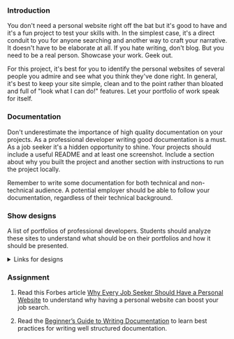 ### Introduction

You don't need a personal website right off the bat but it's good to have and it's a fun project to test your skills with. In the simplest case, it's a direct conduit to you for anyone searching and another way to craft your narrative. It doesn't have to be elaborate at all. If you hate writing, don't blog. But you need to be a real person. Showcase your work. Geek out.

For this project, it's best for you to identify the personal websites of several people you admire and see what you think they've done right. In general, it's best to keep your site simple, clean and to the point rather than bloated and full of "look what I can do!" features. Let your portfolio of work speak for itself.

### Documentation

Don't underestimate the importance of high quality documentation on your projects. As a professional developer writing good documentation is a must. As a job seeker it's a hidden opportunity to shine. Your projects should include a useful README and at least one screenshot. Include a section about why you built the project and another section with instructions to run the project locally.

Remember to write some documentation for both technical and non-technical audience. A potential employer should be able to follow your documentation, regardless of their technical background.

### Show designs

A list of portfolios of professional developers. Students should analyze these sites to understand what should be on their portfolios and how it should be presented.

<details markdown="block">

  <summary> Links for designs </summary>

- [Stratis Bakas](https://stratisbakas.com/)
- [Matt Farley](https://mattfarley.ca/)
- [Dejan Markovic](https://www.dejan.works/)
- [Ian Lunn](https://ianlunn.co.uk/)
- [Ben Adam](https://benadam.me/)
- [Seb Kay](https://sebkay.com/)
- [Andriy Chemerynskiy](https://andrewchmr.com/)
- [Chris Ota's Portfolio](https://www.otadesigns.com/)
- [Pierre Nel](https://pierre.io/)
- [Adrien Laurent's Portfolio](https://adrienlaurent.fr/)
- [Thomas' Portfolio](https://www.thomasbosc.com)
- [Timmy O’Mahony](https://timmyomahony.com/)
- [Elliot's Portfolio](https://elliotcondon.com/)
- [James Warner](https://jmswrnr.com/)
- [Tiago Sá's Portfolio](https://i-am-tiago.com/)
- [Patrick David](https://bepatrickdavid.com/)
- [Luis Krötz](https://luiskr.com/)

</details>

### Assignment

<div class="lesson-content__panel" markdown="1">

1. Read this Forbes article [Why Every Job Seeker Should Have a Personal Website](http://www.forbes.com/sites/jacquelynsmith/2013/04/26/why-every-job-seeker-should-have-a-personal-website-and-what-it-should-include/) to understand why having a personal website can boost your job search.

1. Read the [Beginner’s Guide to Writing Documentation](http://www.writethedocs.org/guide/writing/beginners-guide-to-docs/) to learn best practices for writing well structured documentation.

</div>
